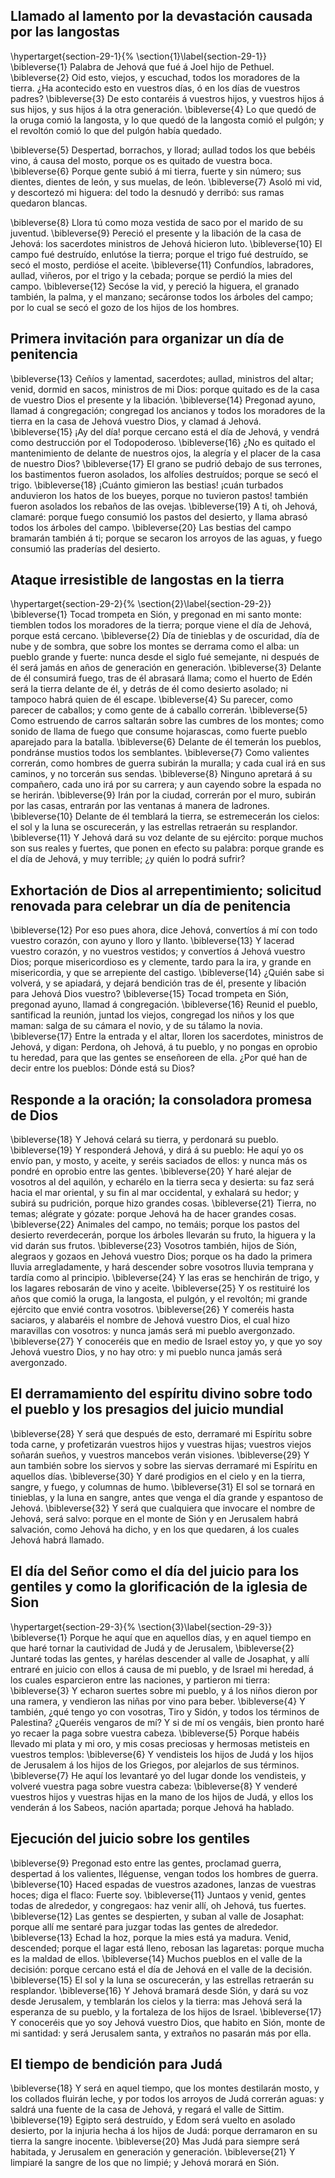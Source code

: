 ## Llamado al lamento por la devastación causada por las langostas
\hypertarget{section-29-1}{%
\section{1}\label{section-29-1}}
\bibleverse{1} Palabra de Jehová que fué á Joel hijo de Pethuel. 
\bibleverse{2} Oid esto, viejos, y escuchad, todos los moradores de la tierra. ¿Ha acontecido esto en vuestros días, ó en los días de vuestros padres? 
\bibleverse{3} De esto contaréis á vuestros hijos, y vuestros hijos á sus hijos, y sus hijos á la otra generación. 
\bibleverse{4} Lo que quedó de la oruga comió la langosta, y lo que quedó de la langosta comió el pulgón; y el revoltón comió lo que del pulgón había quedado.

 
\bibleverse{5} Despertad, borrachos, y llorad; aullad todos los que bebéis vino, á causa del mosto, porque os es quitado de vuestra boca. 
\bibleverse{6} Porque gente subió á mi tierra, fuerte y sin número; sus dientes, dientes de león, y sus muelas, de león. 
\bibleverse{7} Asoló mi vid, y descortezó mi higuera: del todo la desnudó y derribó: sus ramas quedaron blancas.

 
\bibleverse{8} Llora tú como moza vestida de saco por el marido de su juventud. 
\bibleverse{9} Pereció el presente y la libación de la casa de Jehová: los sacerdotes ministros de Jehová hicieron luto. 
\bibleverse{10} El campo fué destruído, enlutóse la tierra; porque el trigo fué destruído, se secó el mosto, perdióse el aceite. 
\bibleverse{11} Confundíos, labradores, aullad, viñeros, por el trigo y la cebada; porque se perdió la mies del campo. 
\bibleverse{12} Secóse la vid, y pereció la higuera, el granado también, la palma, y el manzano; secáronse todos los árboles del campo; por lo cual se secó el gozo de los hijos de los hombres.

## Primera invitación para organizar un día de penitencia
 
\bibleverse{13} Ceñíos y lamentad, sacerdotes; aullad, ministros del altar; venid, dormid en sacos, ministros de mi Dios: porque quitado es de la casa de vuestro Dios el presente y la libación. 
\bibleverse{14} Pregonad ayuno, llamad á congregación; congregad los ancianos y todos los moradores de la tierra en la casa de Jehová vuestro Dios, y clamad á Jehová. 
\bibleverse{15} ¡Ay del día! porque cercano está el día de Jehová, y vendrá como destrucción por el Todopoderoso. 
\bibleverse{16} ¿No es quitado el mantenimiento de delante de nuestros ojos, la alegría y el placer de la casa de nuestro Dios? 
\bibleverse{17} El grano se pudrió debajo de sus terrones, los bastimentos fueron asolados, los alfolíes destruídos; porque se secó el trigo. 
\bibleverse{18} ¡Cuánto gimieron las bestias! ¡cuán turbados anduvieron los hatos de los bueyes, porque no tuvieron pastos! también fueron asolados los rebaños de las ovejas. 
\bibleverse{19} A ti, oh Jehová, clamaré: porque fuego consumió los pastos del desierto, y llama abrasó todos los árboles del campo. 
\bibleverse{20} Las bestias del campo bramarán también á ti; porque se secaron los arroyos de las aguas, y fuego consumió las praderías del desierto. 

## Ataque irresistible de langostas en la tierra
\hypertarget{section-29-2}{%
\section{2}\label{section-29-2}}
\bibleverse{1} Tocad trompeta en Sión, y pregonad en mi santo monte: tiemblen todos los moradores de la tierra; porque viene el día de Jehová, porque está cercano. 
\bibleverse{2} Día de tinieblas y de oscuridad, día de nube y de sombra, que sobre los montes se derrama como el alba: un pueblo grande y fuerte: nunca desde el siglo fué semejante, ni después de él será jamás en años de generación en generación. 
\bibleverse{3} Delante de él consumirá fuego, tras de él abrasará llama; como el huerto de Edén será la tierra delante de él, y detrás de él como desierto asolado; ni tampoco habrá quien de él escape. 
\bibleverse{4} Su parecer, como parecer de caballos; y como gente de á caballo correrán. 
\bibleverse{5} Como estruendo de carros saltarán sobre las cumbres de los montes; como sonido de llama de fuego que consume hojarascas, como fuerte pueblo aparejado para la batalla. 
\bibleverse{6} Delante de él temerán los pueblos, pondránse mustios todos los semblantes. 
\bibleverse{7} Como valientes correrán, como hombres de guerra subirán la muralla; y cada cual irá en sus caminos, y no torcerán sus sendas. 
\bibleverse{8} Ninguno apretará á su compañero, cada uno irá por su carrera; y aun cayendo sobre la espada no se herirán. 
\bibleverse{9} Irán por la ciudad, correrán por el muro, subirán por las casas, entrarán por las ventanas á manera de ladrones. 
\bibleverse{10} Delante de él temblará la tierra, se estremecerán los cielos: el sol y la luna se oscurecerán, y las estrellas retraerán su resplandor. 
\bibleverse{11} Y Jehová dará su voz delante de su ejército: porque muchos son sus reales y fuertes, que ponen en efecto su palabra: porque grande es el día de Jehová, y muy terrible; ¿y quién lo podrá sufrir?

## Exhortación de Dios al arrepentimiento; solicitud renovada para celebrar un día de penitencia
 
\bibleverse{12} Por eso pues ahora, dice Jehová, convertíos á mí con todo vuestro corazón, con ayuno y lloro y llanto. 
\bibleverse{13} Y lacerad vuestro corazón, y no vuestros vestidos; y convertíos á Jehová vuestro Dios; porque misericordioso es y clemente, tardo para la ira, y grande en misericordia, y que se arrepiente del castigo. 
\bibleverse{14} ¿Quién sabe si volverá, y se apiadará, y dejará bendición tras de él, presente y libación para Jehová Dios vuestro? 
\bibleverse{15} Tocad trompeta en Sión, pregonad ayuno, llamad á congregación. 
\bibleverse{16} Reunid el pueblo, santificad la reunión, juntad los viejos, congregad los niños y los que maman: salga de su cámara el novio, y de su tálamo la novia. 
\bibleverse{17} Entre la entrada y el altar, lloren los sacerdotes, ministros de Jehová, y digan: Perdona, oh Jehová, á tu pueblo, y no pongas en oprobio tu heredad, para que las gentes se enseñoreen de ella. ¿Por qué han de decir entre los pueblos: Dónde está su Dios?

## Responde a la oración; la consoladora promesa de Dios
 
\bibleverse{18} Y Jehová celará su tierra, y perdonará su pueblo. 
\bibleverse{19} Y responderá Jehová, y dirá á su pueblo: He aquí yo os envío pan, y mosto, y aceite, y seréis saciados de ellos: y nunca más os pondré en oprobio entre las gentes. 
\bibleverse{20} Y haré alejar de vosotros al del aquilón, y echarélo en la tierra seca y desierta: su faz será hacia el mar oriental, y su fin al mar occidental, y exhalará su hedor; y subirá su pudrición, porque hizo grandes cosas. 
\bibleverse{21} Tierra, no temas; alégrate y gózate: porque Jehová ha de hacer grandes cosas. 
\bibleverse{22} Animales del campo, no temáis; porque los pastos del desierto reverdecerán, porque los árboles llevarán su fruto, la higuera y la vid darán sus frutos. 
\bibleverse{23} Vosotros también, hijos de Sión, alegraos y gozaos en Jehová vuestro Dios; porque os ha dado la primera lluvia arregladamente, y hará descender sobre vosotros lluvia temprana y tardía como al principio. 
\bibleverse{24} Y las eras se henchirán de trigo, y los lagares rebosarán de vino y aceite. 
\bibleverse{25} Y os restituiré los años que comió la oruga, la langosta, el pulgón, y el revoltón; mi grande ejército que envié contra vosotros. 
\bibleverse{26} Y comeréis hasta saciaros, y alabaréis el nombre de Jehová vuestro Dios, el cual hizo maravillas con vosotros: y nunca jamás será mi pueblo avergonzado. 
\bibleverse{27} Y conoceréis que en medio de Israel estoy yo, y que yo soy Jehová vuestro Dios, y no hay otro: y mi pueblo nunca jamás será avergonzado.

## El derramamiento del espíritu divino sobre todo el pueblo y los presagios del juicio mundial
 
\bibleverse{28} Y será que después de esto, derramaré mi Espíritu sobre toda carne, y profetizarán vuestros hijos y vuestras hijas; vuestros viejos soñarán sueños, y vuestros mancebos verán visiones. 
\bibleverse{29} Y aun también sobre los siervos y sobre las siervas derramaré mi Espíritu en aquellos días. 
\bibleverse{30} Y daré prodigios en el cielo y en la tierra, sangre, y fuego, y columnas de humo. 
\bibleverse{31} El sol se tornará en tinieblas, y la luna en sangre, antes que venga el día grande y espantoso de Jehová. 
\bibleverse{32} Y será que cualquiera que invocare el nombre de Jehová, será salvo: porque en el monte de Sión y en Jerusalem habrá salvación, como Jehová ha dicho, y en los que quedaren, á los cuales Jehová habrá llamado. 

## El día del Señor como el día del juicio para los gentiles y como la glorificación de la iglesia de Sion
\hypertarget{section-29-3}{%
\section{3}\label{section-29-3}}
\bibleverse{1} Porque he aquí que en aquellos días, y en aquel tiempo en que haré tornar la cautividad de Judá y de Jerusalem, 
\bibleverse{2} Juntaré todas las gentes, y harélas descender al valle de Josaphat, y allí entraré en juicio con ellos á causa de mi pueblo, y de Israel mi heredad, á los cuales esparcieron entre las naciones, y partieron mi tierra: 
\bibleverse{3} Y echaron suertes sobre mi pueblo, y á los niños dieron por una ramera, y vendieron las niñas por vino para beber. 
\bibleverse{4} Y también, ¿qué tengo yo con vosotras, Tiro y Sidón, y todos los términos de Palestina? ¿Queréis vengaros de mí? Y si de mí os vengáis, bien pronto haré yo recaer la paga sobre vuestra cabeza. 
\bibleverse{5} Porque habéis llevado mi plata y mi oro, y mis cosas preciosas y hermosas metisteis en vuestros templos: 
\bibleverse{6} Y vendisteis los hijos de Judá y los hijos de Jerusalem á los hijos de los Griegos, por alejarlos de sus términos. 
\bibleverse{7} He aquí los levantaré yo del lugar donde los vendisteis, y volveré vuestra paga sobre vuestra cabeza: 
\bibleverse{8} Y venderé vuestros hijos y vuestras hijas en la mano de los hijos de Judá, y ellos los venderán á los Sabeos, nación apartada; porque Jehová ha hablado.

## Ejecución del juicio sobre los gentiles
 
\bibleverse{9} Pregonad esto entre las gentes, proclamad guerra, despertad á los valientes, lléguense, vengan todos los hombres de guerra. 
\bibleverse{10} Haced espadas de vuestros azadones, lanzas de vuestras hoces; diga el flaco: Fuerte soy. 
\bibleverse{11} Juntaos y venid, gentes todas de alrededor, y congregaos: haz venir allí, oh Jehová, tus fuertes. 
\bibleverse{12} Las gentes se despierten, y suban al valle de Josaphat: porque allí me sentaré para juzgar todas las gentes de alrededor. 
\bibleverse{13} Echad la hoz, porque la mies está ya madura. Venid, descended; porque el lagar está lleno, rebosan las lagaretas: porque mucha es la maldad de ellos. 
\bibleverse{14} Muchos pueblos en el valle de la decisión: porque cercano está el día de Jehová en el valle de la decisión. 
\bibleverse{15} El sol y la luna se oscurecerán, y las estrellas retraerán su resplandor. 
\bibleverse{16} Y Jehová bramará desde Sión, y dará su voz desde Jerusalem, y temblarán los cielos y la tierra: mas Jehová será la esperanza de su pueblo, y la fortaleza de los hijos de Israel. 
\bibleverse{17} Y conoceréis que yo soy Jehová vuestro Dios, que habito en Sión, monte de mi santidad: y será Jerusalem santa, y extraños no pasarán más por ella.

## El tiempo de bendición para Judá
 
\bibleverse{18} Y será en aquel tiempo, que los montes destilarán mosto, y los collados fluirán leche, y por todos los arroyos de Judá correrán aguas: y saldrá una fuente de la casa de Jehová, y regará el valle de Sittim. 
\bibleverse{19} Egipto será destruído, y Edom será vuelto en asolado desierto, por la injuria hecha á los hijos de Judá: porque derramaron en su tierra la sangre inocente. 
\bibleverse{20} Mas Judá para siempre será habitada, y Jerusalem en generación y generación. 
\bibleverse{21} Y limpiaré la sangre de los que no limpié; y Jehová morará en Sión. 